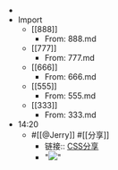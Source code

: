 - 
- Import
    - [[888]]
        - From: 888.md
    - [[777]]
        - From: 777.md
    - [[666]]
        - From: 666.md
    - [[555]]
        - From: 555.md
    - [[333]]
        - From: 333.md
- 14:20
    -  #[[@Jerry]] #[[分享]]
        - 链接:: [CSS分享](((u3dFr7-gj))) 
        - "![](https://firebasestorage.googleapis.com/v0/b/firescript-577a2.appspot.com/o/imgs%2Fapp%2FRoamCN%2FhtAFHcFb7a.png?alt=media&token=550b22f9-7aa0-4594-897d-60238538a486)"
